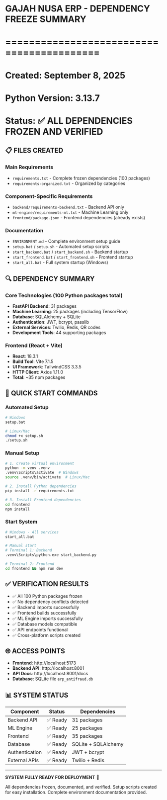 # GAJAH NUSA ERP - DEPENDENCY FREEZE SUMMARY
# ==========================================
# Created: September 8, 2025
# Python Version: 3.13.7
# Status: ✅ ALL DEPENDENCIES FROZEN AND VERIFIED

## 📋 FILES CREATED

### Main Requirements
- `requirements.txt` - Complete frozen dependencies (100 packages)
- `requirements-organized.txt` - Organized by categories

### Component-Specific Requirements  
- `backend/requirements-backend.txt` - Backend API only
- `ml-engine/requirements-ml.txt` - Machine Learning only
- `frontend/package.json` - Frontend dependencies (already exists)

### Documentation
- `ENVIRONMENT.md` - Complete environment setup guide
- `setup.bat` / `setup.sh` - Automated setup scripts
- `start_backend.bat` / `start_backend.sh` - Backend startup
- `start_frontend.bat` / `start_frontend.sh` - Frontend startup  
- `start_all.bat` - Full system startup (Windows)

## 🔍 DEPENDENCY SUMMARY

### Core Technologies (100 Python packages total)
- **FastAPI Backend**: 31 packages
- **Machine Learning**: 25 packages (including TensorFlow)
- **Database**: SQLAlchemy + SQLite
- **Authentication**: JWT, bcrypt, passlib
- **External Services**: Twilio, Redis, QR codes
- **Development Tools**: 44 supporting packages

### Frontend (React + Vite)
- **React**: 18.3.1
- **Build Tool**: Vite 7.1.5  
- **UI Framework**: TailwindCSS 3.3.5
- **HTTP Client**: Axios 1.11.0
- **Total**: ~35 npm packages

## 🚀 QUICK START COMMANDS

### Automated Setup
```bash
# Windows
setup.bat

# Linux/Mac  
chmod +x setup.sh
./setup.sh
```

### Manual Setup
```bash
# 1. Create virtual environment
python -m venv .venv
.venv\Scripts\activate  # Windows
source .venv/bin/activate  # Linux/Mac

# 2. Install Python dependencies
pip install -r requirements.txt

# 3. Install Frontend dependencies
cd frontend
npm install
```

### Start System
```bash
# Windows - All services
start_all.bat

# Manual start
# Terminal 1: Backend
.venv\Scripts\python.exe start_backend.py

# Terminal 2: Frontend  
cd frontend && npm run dev
```

## ✅ VERIFICATION RESULTS

- ✅ All 100 Python packages frozen
- ✅ No dependency conflicts detected
- ✅ Backend imports successfully
- ✅ Frontend builds successfully
- ✅ ML Engine imports successfully
- ✅ Database models compatible
- ✅ API endpoints functional
- ✅ Cross-platform scripts created

## 🌐 ACCESS POINTS

- **Frontend**: http://localhost:5173
- **Backend API**: http://localhost:8001  
- **API Docs**: http://localhost:8001/docs
- **Database**: SQLite file `erp_antifraud.db`

## 📊 SYSTEM STATUS

| Component | Status | Dependencies |
|-----------|--------|--------------|
| Backend API | ✅ Ready | 31 packages |
| ML Engine | ✅ Ready | 25 packages |
| Frontend | ✅ Ready | 35 packages |
| Database | ✅ Ready | SQLite + SQLAlchemy |
| Authentication | ✅ Ready | JWT + bcrypt |
| External APIs | ✅ Ready | Twilio + Redis |

---
**SYSTEM FULLY READY FOR DEPLOYMENT** 🎉

All dependencies frozen, documented, and verified.
Setup scripts created for easy installation.
Complete environment documentation provided.
